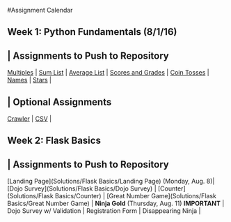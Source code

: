 #Assignment Calendar

## Week 1: Python Fundamentals (8/1/16)

| Assignments to Push to Repository
---
[Multiples](Solutions/Fundamentals/multiples.py) |
[Sum List](Solutions/Fundamentals/sum_list.py) |
[Average List](Solutions/Fundamentals/average_list.py) |
[Scores and Grades](Solutions/Fundamentals/scores_grades.py) |
[Coin Tosses](Solutions/Fundamentals/coin_tosses.py) |
[Names](Solutions/Fundamentals/names.py) |
[Stars](Solutions/Fundamentals/stars.py) |

| Optional Assignments
---
[Crawler](Solutions/Fundamentals/crawler.py) |
[CSV](Solutions/Fundamentals/csv.py) |

## Week 2: Flask Basics

| Assignments to Push to Repository
---
[Landing Page](Solutions/Flask Basics/Landing Page)  (Monday, Aug. 8)|
[Dojo Survey](Solutions/Flask Basics/Dojo Survey) |
[Counter](Solutions/Flask Basics/Counter) |
[Great Number Game](Solutions/Flask Basics/Great Number Game) |
**Ninja Gold** (Thursday, Aug. 11) **IMPORTANT** |
Dojo Survey w/ Validation |
Registration Form |
Disappearing Ninja |
